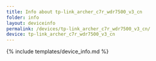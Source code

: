 ```yaml
---
title: Info about tp-link_archer_c7r_wdr7500_v3_cn
folder: info
layout: deviceinfo
permalink: /devices/tp-link_archer_c7r_wdr7500_v3_cn/
device: tp-link_archer_c7r_wdr7500_v3_cn
---
```

{% include templates/device_info.md %}
